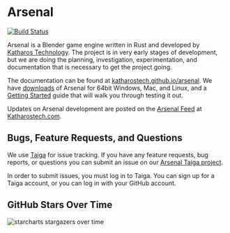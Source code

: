 # Arsenal
[![Build Status][build_status_img]][build_status_lnk]

[build_status_img]: https://cloud.drone.io/api/badges/katharostech/arsenal/status.svg 
[build_status_lnk]: https://cloud.drone.io/katharostech/arsenal

Arsenal is a Blender game engine written in Rust and developed by [Katharos Technology][Katharostech.com]. The project is in very early stages of development, but we are doing the planning, investigation, experimentation, and documentation that is necessary to get the project going.

The documentation can be found at [katharostech.github.io/arsenal](https://katharostech.github.io/arsenal). We have [downloads](https://github.com/katharostech/arsenal/releases) of Arsenal for 64bit Windows, Mac, and Linux, and a [Getting Started](https://katharostech.github.io/arsenal/getting-started.html) guide that will walk you through testing it out.

Updates on Arsenal development are posted on the [Arsenal Feed][arsenal_feed] at [Katharostech.com].

[arsenal_feed]: https://katharostech.com/tag/arsenal
[Katharostech.com]: https://katharostech.com

## Bugs, Feature Requests, and Questions

We use [Taiga] for issue tracking. If you have any feature requests, bug reports, or questions you can submit an issue on our [Arsenal Taiga project][ars_taiga_project].

In order to submit issues, you must log in to Taiga. You can sign up for a Taiga account, or you can log in with your GitHub account.

[Taiga]: https://taiga.io/
[ars_taiga_project]: https://tree.taiga.io/project/zicklag-arsenal/issues

## GitHub Stars Over Time

![starcharts stargazers over time](https://starchart.cc/katharostech/arsenal.svg)
